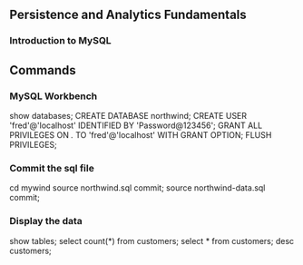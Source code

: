 ## Persistence and Analytics Fundamentals

### Introduction to MySQL

## Commands
### MySQL Workbench
show databases;
CREATE DATABASE northwind;
CREATE USER 'fred'@'localhost' IDENTIFIED BY 'Password@123456';
GRANT ALL PRIVILEGES ON *.* TO 'fred'@'localhost' WITH GRANT OPTION;
FLUSH PRIVILEGES;

### Commit the sql file
cd mywind
source northwind.sql
commit;
source northwind-data.sql
commit;

### Display the data
show tables;
select count(*) from customers;
select * from customers;
desc customers;

